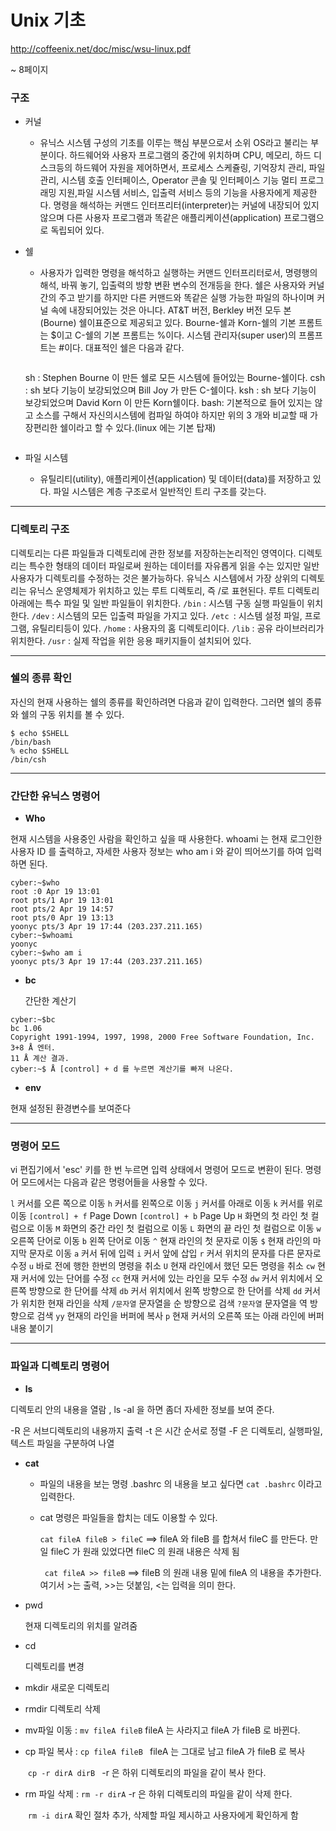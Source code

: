 # Unix 기초

http://coffeenix.net/doc/misc/wsu-linux.pdf 

~ 8페이지

### 구조

- 커널
  - 유닉스 시스템 구성의 기초를 이루는 핵심 부분으로서 소위 OS라고 불리는 부분이다. 하드웨어와 사용자 프로그램의 중간에 위치하며 CPU, 메모리, 하드 디스크등의 하드웨어 자원을 제어하면서, 프로세스 스케쥴링, 기억장치 관리, 파일 관리, 시스템 호출 인터페이스, Operator 콘솔 및 인터페이스 기능 멀티 프로그래밍 지원,파일 시스템 서비스, 입출력 서비스 등의 기능을 사용자에게 제공한다. 명령을 해석하는 커맨드 인터프리터(interpreter)는 커널에 내장되어 있지 않으며 다른 사용자 프로그램과 똑같은 애플리케이션(application) 프로그램으로 독립되어 있다. 



- 쉘

  - 사용자가 입력한 명령을 해석하고 실행하는 커맨드 인터프리터로서, 명령행의 해석, 바꿔 놓기, 입출력의 방향 변환 변수의 전개등을 한다. 쉘은 사용자와 커널간의 주고 받기를 하지만 다른 커맨드와 똑같은 실행 가능한 파일의 하나이며 커널 속에 내장되어있는 것은 아니다. AT&T 버전, Berkley 버전 모두 본(Bourne) 쉘이표준으로 제공되고 있다. Bourne-쉘과 Korn-쉘의 기본 프롬트는 $이고 C-쉘의 기본 프롬트는 %이다. 시스템 관리자(super user)의 프롬프트는 #이다. 대표적인 쉘은 다음과 같다. 

     ```
  sh : Stephen Bourne 이 만든 쉘로 모든 시스템에 들어있는 Bourne-쉘이다.
  csh : sh 보다 기능이 보강되었으며 Bill Joy 가 만든 C-쉘이다.
  ksh : sh 보다 기능이 보강되었으며 David Korn 이 만든 Korn쉘이다.
  bash: 기본적으로 들어 있지는 않고 소스를 구해서 자신의시스템에 컴파일 하여야 하지만 위의 3 개와 비교할 때 가장편리한 쉘이라고 할 수 있다.(linux 에는 기본 탑재) 
     ```

- 파일 시스템

  - 유틸리티(utility), 애플리케이션(application) 및 데이터(data)를 저장하고 있다. 파일 시스템은 계층 구조로서 일반적인 트리 구조를 갖는다. 



---

### 디렉토리 구조

디렉토리는 다른 파일들과 디렉토리에 관한 정보를 저장하는논리적인 영역이다. 디렉토리는 특수한 형태의 데이터 파일로써 원하는 데이터를 자유롭게 읽을 수는 있지만 일반 사용자가 디렉토리를 수정하는 것은 불가능하다. 유닉스 시스템에서 가장 상위의 디렉토리는 유닉스 운영체제가 위치하고 있는 루트 디렉토리, 즉 /로 표현된다. 루트 디렉토리 아래에는 특수 파일 및 일반 파일들이 위치한다.
`/bin` : 시스템 구동 실행 파일들이 위치한다.
`/dev` : 시스템의 모든 입출력 파일을 가지고 있다.
`/etc `: 시스템 설정 파일, 프로그램, 유틸리티등이 있다.
`/home` : 사용자의 홈 디렉토리이다.
`/lib` : 공유 라이브러리가 위치한다.
`/usr` : 실제 작업을 위한 응용 패키지들이 설치되어 있다. 



---

### 쉘의 종류 확인

자신의 현재 사용하는 쉘의 종류를 확인하려면 다음과 같이 입력한다. 그러면 쉘의 종류와 쉘의 구동 위치를 볼 수 있다. 

```
$ echo $SHELL
/bin/bash
% echo $SHELL
/bin/csh
```



---

### 간단한 유닉스 명령어

- **Who**

현재 시스템을 사용중인 사람을 확인하고 싶을 때 사용한다. whoami 는 현재 로그인한 사용자 ID 를 출력하고, 자세한 사용자 정보는 who am i 와 같이 띄어쓰기를 하여 입력하면 된다. 

```
cyber:~$who
root :0 Apr 19 13:01
root pts/1 Apr 19 13:01
root pts/2 Apr 19 14:57
root pts/0 Apr 19 13:13
yoonyc pts/3 Apr 19 17:44 (203.237.211.165)
cyber:~$whoami
yoonyc
cyber:~$who am i
yoonyc pts/3 Apr 19 17:44 (203.237.211.165)
```



- **bc**

  간단한 계산기

```
cyber:~$bc
bc 1.06
Copyright 1991-1994, 1997, 1998, 2000 Free Software Foundation, Inc.
3+8 Å 엔터.
11 Å 계산 결과.
cyber:~$ Å [control] + d 를 누르면 계산기를 빠져 나온다. 
```



- **env**

현재 설정된 환경변수를 보여준다



---

### 명령어 모드

 vi 편집기에서 'esc' 키를 한 번 누르면 입력 상태에서 명령어 모드로 변환이 된다. 명령어 모드에서는 다음과 같은 명령어들을 사용할 수 있다. 

`l` 커서를 오른 쪽으로 이동
`h` 커서를 왼쪽으로 이동
`j` 커서를 아래로 이동
`k` 커서를 위로 이동
`[control] + f` Page Down
`[control] + b` Page Up
`H` 화면의 첫 라인 첫 컬럼으로 이동
`M` 화면의 중간 라인 첫 컬럼으로 이동
`L` 화면의 끝 라인 첫 컬럼으로 이동
`w` 오른쪽 단어로 이동
`b` 왼쪽 단어로 이동
`^` 현재 라인의 첫 문자로 이동
`$` 현재 라인의 마지막 문자로 이동
`a` 커서 뒤에 입력
`i` 커서 앞에 삽입
`r` 커서 위치의 문자를 다른 문자로 수정
`u` 바로 전에 행한 한번의 명령을 취소
`U` 현재 라인에서 했던 모든 명령을 취소
`cw` 현재 커서에 있는 단어를 수정
`cc` 현재 커서에 있는 라인을 모두 수정
`dw` 커서 위치에서 오른쪽 방향으로 한 단어를 삭제
`db` 커서 위치에서 왼쪽 방향으로 한 단어를 삭제
`dd` 커서가 위치한 현재 라인을 삭제
`/문자열` 문자열을 순 방향으로 검색
`?문자열` 문자열을 역 방향으로 검색
`yy` 현재의 라인을 버퍼에 복사
`p` 현재 커서의 오른쪽 또는 아래 라인에 버퍼내용 붙이기



---

### 파일과 디렉토리 명령어

- **ls**  

디렉토리 안의 내용을 열람 ,  ls -al 을 하면 좀더 자세한 정보를 보여 준다. 

-R 은 서브디렉토리의 내용까지 출력 
-t 은 시간 순서로 정렬
-F 은 디렉토리, 실행파일, 텍스트 파일을 구분하여 나열



- **cat**

  - 파일의 내용을 보는 명령  .bashrc 의 내용을 보고 싶다면 `cat .bashrc` 이라고 입력한다. 

  - cat 명령은 파일들을 합치는 데도 이용할 수 있다. 

    `cat fileA fileB > fileC` ==> fileA 와 fileB 를 합쳐서 fileC 를 만든다. 만일 fileC 가 원래 있었다면 fileC 의 원래 내용은 삭제 됨

    ` cat fileA >> fileB` ==> fileB 의 원래 내용 밑에 fileA 의 내용을 추가한다. 여기서 >는 출력, >>는 덧붙임, <는 입력을 의미 한다. 

- pwd 

  현재 디렉토리의 위치를 알려줌

  

- cd

  디렉토리를 변경

- mkdir 새로운 디렉토리

- rmdir 디렉토리 삭제

- mv파일 이동 : `mv fileA fileB`  fileA 는 사라지고 fileA 가 fileB 로 바뀐다. 

- cp 파일 복사 : `cp fileA fileB `  fileA 는 그대로 남고 fileA 가 fileB 로 복사

  ​			`cp -r dirA dirB `  -r 은 하위 디렉토리의 파일을 같이 복사 한다. 

- rm 파일 삭제 : `rm -r dirA`    -r 은 하위 디렉토리의 파일을 같이 삭제 한다. 

  ​			 `rm -i dirA`  확인 절차 추가, 삭제할 파일 제시하고 사용자에게 확인하게 함

  

